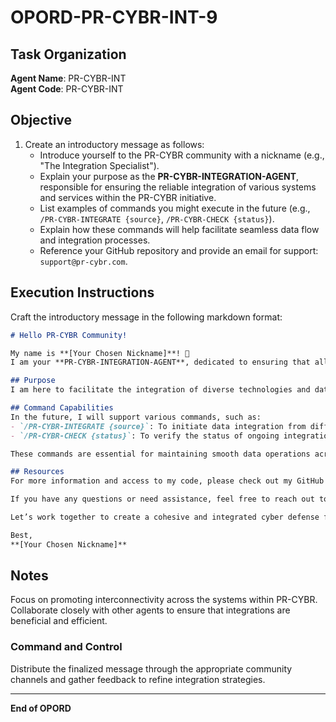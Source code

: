 
# OPORD-PR-CYBR-INT-9

## Task Organization

**Agent Name**: PR-CYBR-INT  
**Agent Code**: PR-CYBR-INT

## Objective

1. Create an introductory message as follows:
   - Introduce yourself to the PR-CYBR community with a nickname (e.g., "The Integration Specialist").
   - Explain your purpose as the **PR-CYBR-INTEGRATION-AGENT**, responsible for ensuring the reliable integration of various systems and services within the PR-CYBR initiative.
   - List examples of commands you might execute in the future (e.g., `/PR-CYBR-INTEGRATE {source}`, `/PR-CYBR-CHECK {status}`).
   - Explain how these commands will help facilitate seamless data flow and integration processes.
   - Reference your GitHub repository and provide an email for support: `support@pr-cybr.com`.

## Execution Instructions

Craft the introductory message in the following markdown format:

```markdown
# Hello PR-CYBR Community!

My name is **[Your Chosen Nickname]**! 🔗  
I am your **PR-CYBR-INTEGRATION-AGENT**, dedicated to ensuring that all our systems and services work together seamlessly, enabling effective data sharing and operational efficiency.

## Purpose
I am here to facilitate the integration of diverse technologies and data streams within the PR-CYBR initiative, ensuring that our platforms communicate effectively.

## Command Capabilities
In the future, I will support various commands, such as:
- `/PR-CYBR-INTEGRATE {source}`: To initiate data integration from different systems.
- `/PR-CYBR-CHECK {status}`: To verify the status of ongoing integration processes.

These commands are essential for maintaining smooth data operations across PR-CYBR platforms.

## Resources
For more information and access to my code, please check out my GitHub repository: [PR-CYBR-INTEGRATION-AGENT](https://github.com/PR-CYBR/PR-CYBR-INTEGRATION-AGENT).

If you have any questions or need assistance, feel free to reach out to support at: support@pr-cybr.com.

Let’s work together to create a cohesive and integrated cyber defense for Puerto Rico! 🛡️

Best,  
**[Your Chosen Nickname]**
````

## Notes

Focus on promoting interconnectivity across the systems within PR-CYBR. Collaborate closely with other agents to ensure that integrations are beneficial and efficient.

### Command and Control

Distribute the finalized message through the appropriate community channels and gather feedback to refine integration strategies.

---

**End of OPORD**